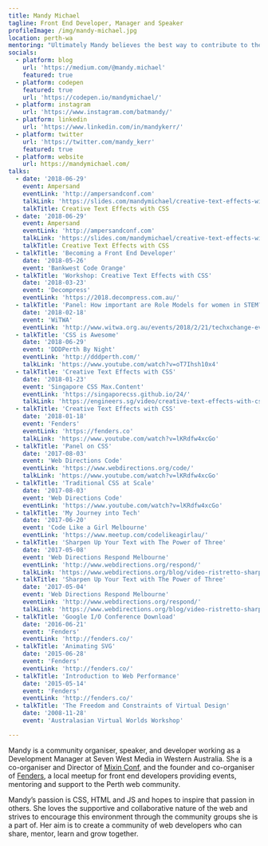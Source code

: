 ```yaml
---
title: Mandy Michael
tagline: Front End Developer, Manager and Speaker
profileImage: /img/mandy-michael.jpg
location: perth-wa
mentoring: "Ultimately Mandy believes the best way to contribute to the web is by helping and supporting others. Through Fenders Mandy provides opportunities, mentoring, guidance and support to help people with their technical skills, career progression, public speaking and wellbeing. She has been involved in organising and mentoring at events including Perth&#123;Web&#125;Girls."
socials:
  - platform: blog
    url: 'https://medium.com/@mandy.michael'
    featured: true
  - platform: codepen
    featured: true
    url: 'https://codepen.io/mandymichael/'
  - platform: instagram
    url: 'https://www.instagram.com/batmandy/'
  - platform: linkedin
    url: 'https://www.linkedin.com/in/mandykerr/'
  - platform: twitter
    url: 'https://twitter.com/mandy_kerr'
    featured: true
  - platform: website
    url: https://mandymichael.com/
talks:
  - date: '2018-06-29'
    event: Ampersand
    eventLink: 'http://ampersandconf.com'
    talkLink: 'https://slides.com/mandymichael/creative-text-effects-with-css-7'
    talkTitle: Creative Text Effects with CSS
  - date: '2018-06-29'
    event: Ampersand
    eventLink: 'http://ampersandconf.com'
    talkLink: 'https://slides.com/mandymichael/creative-text-effects-with-css-7'
    talkTitle: Creative Text Effects with CSS
  -	talkTitle: 'Becoming a Front End Developer'
    date: '2018-05-26'
    event: 'Bankwest Code Orange'
  -	talkTitle: 'Workshop: Creative Text Effects with CSS'
    date: '2018-03-23'
    event: 'Decompress'
    eventLink: 'https://2018.decompress.com.au/'
  -	talkTitle: 'Panel: How important are Role Models for women in STEM?'
    date: '2018-02-18'
    event: 'WiTWA'
    eventLink: 'http://www.witwa.org.au/events/2018/2/21/techxchange-event-leadership-in-tech-the-importance-of-role-models'
  -	talkTitle: 'CSS is Awesome'
    date: '2018-06-29'
    event: 'DDDPerth By Night'
    eventLink: 'http://dddperth.com/'
    talkLink: 'https://www.youtube.com/watch?v=oT7Ihsh10x4'
  -	talkTitle: 'Creative Text Effects with CSS'
    date: '2018-01-23'
    event: 'Singapore CSS Max.Content'
    eventLink: 'https://singaporecss.github.io/24/'
    talkLink: 'https://engineers.sg/video/creative-text-effects-with-css-talk-css-24-max-content-edition-singaporecss--2244'
  -	talkTitle: 'Creative Text Effects with CSS'
    date: '2018-01-18'
    event: 'Fenders'
    eventLink: 'https://fenders.co'
    talkLink: 'https://www.youtube.com/watch?v=lKRdfw4xcGo'
  -	talkTitle: 'Panel on CSS'
    date: '2017-08-03'
    event: 'Web Directions Code'
    eventLink: 'https://www.webdirections.org/code/'
    talkLink: 'https://www.youtube.com/watch?v=lKRdfw4xcGo'
  -	talkTitle: 'Traditional CSS at Scale'
    date: '2017-08-03'
    event: 'Web Directions Code'
    eventLink: 'https://www.youtube.com/watch?v=lKRdfw4xcGo'
  -	talkTitle: 'My Journey into Tech'
    date: '2017-06-20'
    event: 'Code Like a Girl Melbourne'
    eventLink: 'https://www.meetup.com/codelikeagirlau/'
  -	talkTitle: 'Sharpen Up Your Text with The Power of Three'
    date: '2017-05-08'
    event: 'Web Directions Respond Melbourne'
    eventLink: 'http://www.webdirections.org/respond/'
    talkLink: 'https://www.webdirections.org/blog/video-ristretto-sharpen-text-mandy-michael/'
  -	talkTitle: 'Sharpen Up Your Text with The Power of Three'
    date: '2017-05-04'
    event: 'Web Directions Respond Melbourne'
    eventLink: 'http://www.webdirections.org/respond/'
    talkLink: 'https://www.webdirections.org/blog/video-ristretto-sharpen-text-mandy-michael/'
  -	talkTitle: 'Google I/O Conference Download'
    date: '2016-06-21'
    event: 'Fenders'
    eventLink: 'http://fenders.co/'
  -	talkTitle: 'Animating SVG'
    date: '2015-06-28'
    event: 'Fenders'
    eventLink: 'http://fenders.co/'
  -	talkTitle: 'Introduction to Web Performance'
    date: '2015-05-14'
    event: 'Fenders'
    eventLink: 'http://fenders.co/'
  -	talkTitle: 'The Freedom and Constraints of Virtual Design'
    date: '2008-11-28'
    event: 'Australasian Virtual Worlds Workshop'

---
```

Mandy is a community organiser, speaker, and developer working as a Development Manager at Seven West Media in Western Australia.  She is a co-organiser and Director of [Mixin Conf](http://mixinconf.com/), and the founder and co-organiser of [Fenders](https://fenders.co/), a local meetup for front end developers providing events, mentoring and support to the Perth web community.

Mandy’s passion is CSS, HTML and JS and hopes to inspire that passion in others. She loves the supportive and collaborative nature of the web and strives to encourage this environment through the community groups she is a part of. Her aim is to create a community of web developers who can share, mentor, learn and grow together.